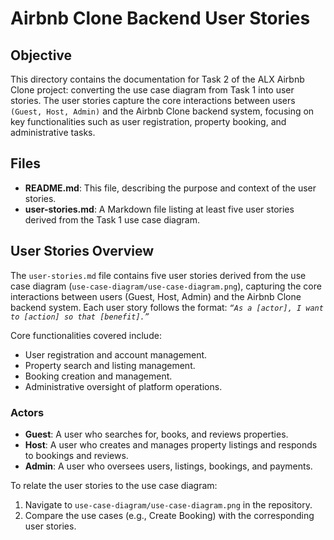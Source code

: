 # Airbnb Clone Backend User Stories

## Objective
This directory contains the documentation for Task 2 of the ALX Airbnb Clone project: converting the use case diagram from Task 1 into user stories. The user stories capture the core interactions between users `(Guest, Host, Admin)` and the Airbnb Clone backend system, focusing on key functionalities such as user registration, property booking, and administrative tasks.

## Files
- **README.md**: This file, describing the purpose and context of the user stories.
- **user-stories.md**: A Markdown file listing at least five user stories derived from the Task 1 use case diagram.

## User Stories Overview
The `user-stories.md` file contains five user stories derived from the use case diagram (`use-case-diagram/use-case-diagram.png`), capturing the core interactions between users (Guest, Host, Admin) and the Airbnb Clone backend system. Each user story follows the format: *`“As a [actor], I want to [action] so that [benefit].”`*

Core functionalities covered include:
- User registration and account management.
- Property search and listing management.
- Booking creation and management.
- Administrative oversight of platform operations.

### Actors
- **Guest**: A user who searches for, books, and reviews properties.
- **Host**: A user who creates and manages property listings and responds to bookings and reviews.
- **Admin**: A user who oversees users, listings, bookings, and payments.


To relate the user stories to the use case diagram:
1. Navigate to `use-case-diagram/use-case-diagram.png` in the repository.
2. Compare the use cases (e.g., Create Booking) with the corresponding user stories.



